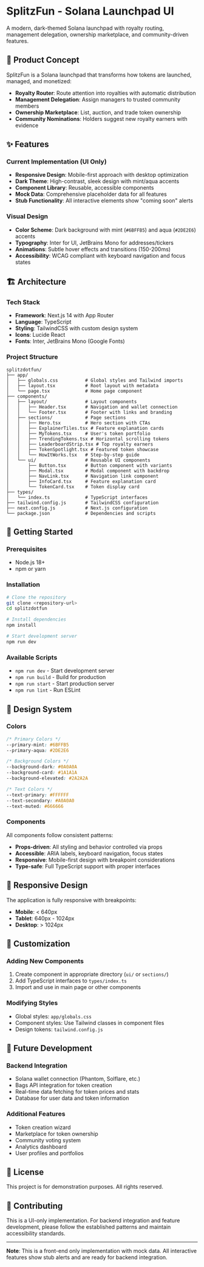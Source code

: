# SplitzFun - Solana Launchpad UI

A modern, dark-themed Solana launchpad with royalty routing, management delegation, ownership marketplace, and community-driven features.

## 🎯 Product Concept

SplitzFun is a Solana launchpad that transforms how tokens are launched, managed, and monetized:

- **Royalty Router**: Route attention into royalties with automatic distribution
- **Management Delegation**: Assign managers to trusted community members
- **Ownership Marketplace**: List, auction, and trade token ownership
- **Community Nominations**: Holders suggest new royalty earners with evidence

## ✨ Features

### Current Implementation (UI Only)
- **Responsive Design**: Mobile-first approach with desktop optimization
- **Dark Theme**: High-contrast, sleek design with mint/aqua accents
- **Component Library**: Reusable, accessible components
- **Mock Data**: Comprehensive placeholder data for all features
- **Stub Functionality**: All interactive elements show "coming soon" alerts

### Visual Design
- **Color Scheme**: Dark background with mint (`#6BFFB5`) and aqua (`#2DE2E6`) accents
- **Typography**: Inter for UI, JetBrains Mono for addresses/tickers
- **Animations**: Subtle hover effects and transitions (150-200ms)
- **Accessibility**: WCAG compliant with keyboard navigation and focus states

## 🏗️ Architecture

### Tech Stack
- **Framework**: Next.js 14 with App Router
- **Language**: TypeScript
- **Styling**: TailwindCSS with custom design system
- **Icons**: Lucide React
- **Fonts**: Inter, JetBrains Mono (Google Fonts)

### Project Structure
```
splitzdotfun/
├── app/
│   ├── globals.css          # Global styles and Tailwind imports
│   ├── layout.tsx           # Root layout with metadata
│   └── page.tsx             # Home page component
├── components/
│   ├── layout/              # Layout components
│   │   ├── Header.tsx       # Navigation and wallet connection
│   │   └── Footer.tsx       # Footer with links and branding
│   ├── sections/            # Page sections
│   │   ├── Hero.tsx         # Hero section with CTAs
│   │   ├── ExplainerTiles.tsx # Feature explanation cards
│   │   ├── MyTokens.tsx     # User's token portfolio
│   │   ├── TrendingTokens.tsx # Horizontal scrolling tokens
│   │   ├── LeaderboardStrip.tsx # Top royalty earners
│   │   ├── TokenSpotlight.tsx # Featured token showcase
│   │   └── HowItWorks.tsx   # Step-by-step guide
│   └── ui/                  # Reusable UI components
│       ├── Button.tsx       # Button component with variants
│       ├── Modal.tsx        # Modal component with backdrop
│       ├── NavLink.tsx      # Navigation link component
│       ├── InfoCard.tsx     # Feature explanation card
│       └── TokenCard.tsx    # Token display card
├── types/
│   └── index.ts             # TypeScript interfaces
├── tailwind.config.js       # TailwindCSS configuration
├── next.config.js           # Next.js configuration
└── package.json             # Dependencies and scripts
```

## 🚀 Getting Started

### Prerequisites
- Node.js 18+ 
- npm or yarn

### Installation
```bash
# Clone the repository
git clone <repository-url>
cd splitzdotfun

# Install dependencies
npm install

# Start development server
npm run dev
```

### Available Scripts
- `npm run dev` - Start development server
- `npm run build` - Build for production
- `npm run start` - Start production server
- `npm run lint` - Run ESLint

## 🎨 Design System

### Colors
```css
/* Primary Colors */
--primary-mint: #6BFFB5
--primary-aqua: #2DE2E6

/* Background Colors */
--background-dark: #0A0A0A
--background-card: #1A1A1A
--background-elevated: #2A2A2A

/* Text Colors */
--text-primary: #FFFFFF
--text-secondary: #A0A0A0
--text-muted: #666666
```

### Components
All components follow consistent patterns:
- **Props-driven**: All styling and behavior controlled via props
- **Accessible**: ARIA labels, keyboard navigation, focus states
- **Responsive**: Mobile-first design with breakpoint considerations
- **Type-safe**: Full TypeScript support with proper interfaces

## 📱 Responsive Design

The application is fully responsive with breakpoints:
- **Mobile**: < 640px
- **Tablet**: 640px - 1024px  
- **Desktop**: > 1024px

## 🔧 Customization

### Adding New Components
1. Create component in appropriate directory (`ui/` or `sections/`)
2. Add TypeScript interfaces to `types/index.ts`
3. Import and use in main page or other components

### Modifying Styles
- Global styles: `app/globals.css`
- Component styles: Use Tailwind classes in component files
- Design tokens: `tailwind.config.js`

## 🚧 Future Development

### Backend Integration
- Solana wallet connection (Phantom, Solflare, etc.)
- Bags API integration for token creation
- Real-time data fetching for token prices and stats
- Database for user data and token information

### Additional Features
- Token creation wizard
- Marketplace for token ownership
- Community voting system
- Analytics dashboard
- User profiles and portfolios

## 📄 License

This project is for demonstration purposes. All rights reserved.

## 🤝 Contributing

This is a UI-only implementation. For backend integration and feature development, please follow the established patterns and maintain accessibility standards.

---

**Note**: This is a front-end only implementation with mock data. All interactive features show stub alerts and are ready for backend integration.
